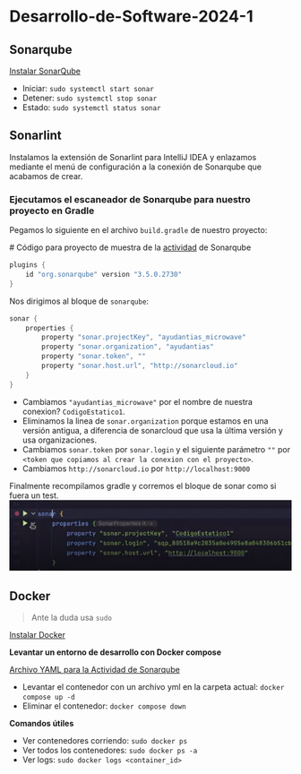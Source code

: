 # Desarrollo-de-Software-2024-1
## Sonarqube
[Instalar SonarQube](ACTIVIDADES/README.md)

- Iniciar: `sudo systemctl start sonar`
- Detener: `sudo systemctl stop sonar`
- Estado: `sudo systemctl status sonar`

## Sonarlint
Instalamos la extensión de Sonarlint para IntelliJ IDEA y enlazamos mediante el menú de configuración a la conexión de Sonarqube que acabamos de crear.

### Ejecutamos el escaneador de Sonarqube para nuestro proyecto en Gradle

Pegamos lo siguiente en el archivo `build.gradle` de nuestro proyecto:

\# Código para proyecto de muestra de la [actividad](ACTIVIDADES/Codigo%20limpio,%20analisis%20de%20codigo%20estatico%20y%20dinamico/Sonarqube-and-sonarlint-guide%20main%20microwave/) de Sonarqube
```java
plugins {
    id "org.sonarqube" version "3.5.0.2730"
}

```

Nos dirigimos al bloque de `sonarqube`:
```java
sonar {
    properties {
        property "sonar.projectKey", "ayudantias_microwave"
        property "sonar.organization", "ayudantias"
        property "sonar.token", ""
        property "sonar.host.url", "http://sonarcloud.io"
    }
}
```
- Cambiamos `"ayudantias_microwave"` por el nombre de nuestra conexion? `CodigoEstatico1`.
- Eliminamos la linea de `sonar.organization` porque estamos en una versión antigua, a diferencia de sonarcloud que usa la última versión y usa organizaciones.
- Cambiamos `sonar.token` por `sonar.login` y el siguiente parámetro `""` por `<token que copiamos al crear la conexion con el proyecto>`.
- Cambiamos `http://sonarcloud.io` por `http://localhost:9000`

Finalmente recompilamos gradle y corremos el bloque de sonar como si fuera un test.
![alt text](<Recursos varios/CORRER SONA DESDE INTELLIJ.PNG>)

## Docker
> Ante la duda usa `sudo`
 
[Instalar Docker](ACTIVIDADES/README.md)

**Levantar un entorno de desarrollo con Docker compose** 

[Archivo YAML para la Actividad de Sonarqube](ACTIVIDADES/Codigo%20limpio,%20analisis%20de%20codigo%20estatico%20y%20dinamico/microwave-docker/docker-compose.yml)
- Levantar el contenedor con un archivo yml en la carpeta actual: `docker compose up -d`
- Eliminar el contenedor: `docker compose down`

**Comandos útiles**
- Ver contenedores corriendo: `sudo docker ps`
- Ver todos los contenedores: `sudo docker ps -a`
- Ver logs: `sudo docker logs <container_id>`

 